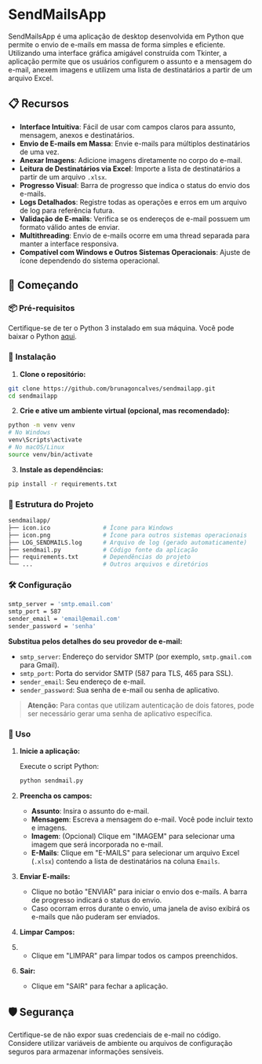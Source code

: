 # SendMailsApp

SendMailsApp é uma aplicação de desktop desenvolvida em Python que permite o envio de e-mails em massa de forma simples e eficiente. Utilizando uma interface gráfica amigável construída com Tkinter, a aplicação permite que os usuários configurem o assunto e a mensagem do e-mail, anexem imagens e utilizem uma lista de destinatários a partir de um arquivo Excel.

## 📋 Recursos

- **Interface Intuitiva**: Fácil de usar com campos claros para assunto, mensagem, anexos e destinatários.
- **Envio de E-mails em Massa**: Envie e-mails para múltiplos destinatários de uma vez.
- **Anexar Imagens**: Adicione imagens diretamente no corpo do e-mail.
- **Leitura de Destinatários via Excel**: Importe a lista de destinatários a partir de um arquivo `.xlsx`.
- **Progresso Visual**: Barra de progresso que indica o status do envio dos e-mails.
- **Logs Detalhados**: Registre todas as operações e erros em um arquivo de log para referência futura.
- **Validação de E-mails**: Verifica se os endereços de e-mail possuem um formato válido antes de enviar.
- **Multithreading**: Envio de e-mails ocorre em uma thread separada para manter a interface responsiva.
- **Compatível com Windows e Outros Sistemas Operacionais**: Ajuste de ícone dependendo do sistema operacional.

## 🚀 Começando

### 📦 Pré-requisitos

Certifique-se de ter o Python 3 instalado em sua máquina. Você pode baixar o Python [aqui](https://www.python.org/downloads/).

### 🔧 Instalação

1. **Clone o repositório:**

```bash
git clone https://github.com/brunagoncalves/sendmailapp.git
cd sendmailapp
```

2. **Crie e ative um ambiente virtual (opcional, mas recomendado):**

```bash
python -m venv venv
# No Windows
venv\Scripts\activate
# No macOS/Linux
source venv/bin/activate
```

3. **Instale as dependências:**

```bash
pip install -r requirements.txt
```

### 📂 Estrutura do Projeto

```bash
sendmailapp/
├── icon.ico               # Ícone para Windows
├── icon.png               # Ícone para outros sistemas operacionais
├── LOG_SENDMAILS.log      # Arquivo de log (gerado automaticamente)
├── sendmail.py            # Código fonte da aplicação
├── requirements.txt       # Dependências do projeto
└── ...                    # Outros arquivos e diretórios
```

### 🛠️ Configuração

```bash
smtp_server = 'smtp.email.com'
smtp_port = 587
sender_email = 'email@email.com'
sender_password = 'senha'
```

**Substitua pelos detalhes do seu provedor de e-mail:**

- `smtp_server`: Endereço do servidor SMTP (por exemplo, `smtp.gmail.com` para Gmail).
- `smtp_port`: Porta do servidor SMTP (587 para TLS, 465 para SSL).
- `sender_email`: Seu endereço de e-mail.
- `sender_password`: Sua senha de e-mail ou senha de aplicativo.

> **Atenção:** Para contas que utilizam autenticação de dois fatores, pode ser necessário gerar uma senha de aplicativo específica.

### 🎨 Uso

1. **Inicie a aplicação:**
    
    Execute o script Python:
	```bash
	python sendmail.py
	```

1. **Preencha os campos:**
    
    - **Assunto**: Insira o assunto do e-mail.
    - **Mensagem**: Escreva a mensagem do e-mail. Você pode incluir texto e imagens.
    - **Imagem**: (Opcional) Clique em "IMAGEM" para selecionar uma imagem que será incorporada no e-mail.
    - **E-Mails**: Clique em "E-MAILS" para selecionar um arquivo Excel (`.xlsx`) contendo a lista de destinatários na coluna `Emails`.
    
1. **Enviar E-mails:**    

    - Clique no botão "ENVIAR" para iniciar o envio dos e-mails. A barra de progresso indicará o status do envio.
    - Caso ocorram erros durante o envio, uma janela de aviso exibirá os e-mails que não puderam ser enviados. 
1. **Limpar Campos:**
2. 
    - Clique em "LIMPAR" para limpar todos os campos preenchidos. 
3. **Sair:**
    
    - Clique em "SAIR" para fechar a aplicação.

## 🛡️ Segurança

Certifique-se de não expor suas credenciais de e-mail no código. Considere utilizar variáveis de ambiente ou arquivos de configuração seguros para armazenar informações sensíveis.